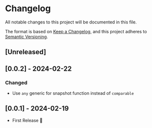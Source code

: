 # Changelog

All notable changes to this project will be documented in this file.

The format is based on [Keep a Changelog](https://keepachangelog.com/en/1.1.0/),
and this project adheres to [Semantic Versioning](https://semver.org/spec/v2.0.0.html).

## [Unreleased]

## [0.0.2] - 2024-02-22

### Changed

- Use `any` generic for snapshot function instead of `comparable`

## [0.0.1] - 2024-02-19

* First Release 🚀

